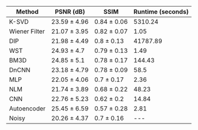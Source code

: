 

| Method | PSNR (dB) | SSIM | Runtime (seconds) |
|---|---|---|---|
| K-SVD | 23.59 ± 4.96 | 0.84 ± 0.06 | 5310.24 |
| Wiener Filter | 21.07 ± 3.95 | 0.82 ± 0.07 | 1.05 |
| DIP | 21.98 ± 4.49 | 0.8 ± 0.13 | 41787.89 |
| WST | 24.93 ± 4.7 | 0.79 ± 0.13 | 1.49 |
| BM3D | 24.85 ± 5.1 | 0.78 ± 0.17 | 144.43 |
| DnCNN | 23.18 ± 4.79 | 0.78 ± 0.09 | 58.5 |
| MLP | 22.05 ± 4.06 | 0.7 ± 0.17 | 2.36 |
| NLM | 21.74 ± 3.89 | 0.68 ± 0.22 | 48.23 |
| CNN | 22.76 ± 5.23 | 0.62 ± 0.2 | 14.84 |
| Autoencoder | 25.45 ± 6.59 | 0.57 ± 0.28 | 2.81 |
| Noisy | 20.26 ± 4.37 | 0.7 ± 0.16 | --- |
